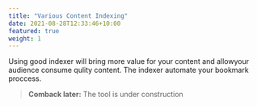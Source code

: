 ```yaml
---
title: "Various Content Indexing"
date: 2021-08-28T12:33:46+10:00
featured: true
weight: 1
---
```


Using good indexer will bring more value for your content and allowyour audience consume qulity content. The indexer automate your bookmark proccess.


> **Comback later:** The tool is under construction
